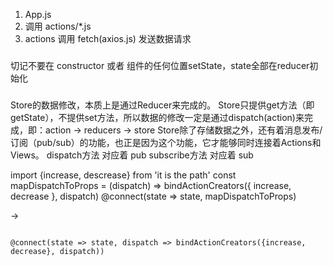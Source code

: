 1. App.js
2. 调用 actions/*.js
3. actions 调用 fetch(axios.js) 发送数据请求

###
切记不要在 constructor 或者 组件的任何位置setState，state全部在reducer初始化
###

Store的数据修改，本质上是通过Reducer来完成的。
Store只提供get方法（即getState），不提供set方法，所以数据的修改一定是通过dispatch(action)来完成，即：action -> reducers -> store
Store除了存储数据之外，还有着消息发布/订阅（pub/sub）的功能，也正是因为这个功能，它才能够同时连接着Actions和Views。
dispatch方法 对应着 pub
subscribe方法 对应着 sub



import {increase, descrease} from 'it is the path'
const mapDispatchToProps = (dispatch) =>
bindActionCreators({
  increase,
  decrease
}, dispatch)
@connect(state => state, mapDispatchToProps)

->

<code>
@connect(state => state, dispatch => bindActionCreators({increase, decrease}, dispatch))
</code>
